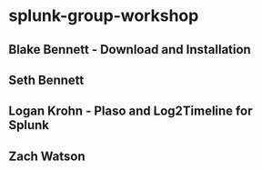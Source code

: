 # splunk-group-workshop

## Blake Bennett - Download and Installation

## Seth Bennett

## Logan Krohn - Plaso and Log2Timeline for Splunk

## Zach Watson
